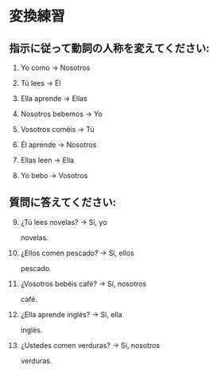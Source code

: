 # 変換練習

## 指示に従って動詞の人称を変えてください:

1. Yo como → Nosotros <div class="answer-line-short"></div>

2. Tú lees → Él <div class="answer-line-short"></div>

3. Ella aprende → Ellas <div class="answer-line-short"></div>

4. Nosotros bebemos → Yo <div class="answer-line-short"></div>

5. Vosotros coméis → Tú <div class="answer-line-short"></div>

6. Él aprende → Nosotros <div class="answer-line-short"></div>

7. Ellas leen → Ella <div class="answer-line-short"></div>

8. Yo bebo → Vosotros <div class="answer-line-short"></div>

## 質問に答えてください:

9. ¿Tú lees novelas? → Sí, yo <div class="answer-line-short"></div> novelas.

10. ¿Ellos comen pescado? → Sí, ellos <div class="answer-line-short"></div> pescado.

11. ¿Vosotros bebéis café? → Sí, nosotros <div class="answer-line-short"></div> café.

12. ¿Ella aprende inglés? → Sí, ella <div class="answer-line-short"></div> inglés.

13. ¿Ustedes comen verduras? → Sí, nosotros <div class="answer-line-short"></div> verduras.